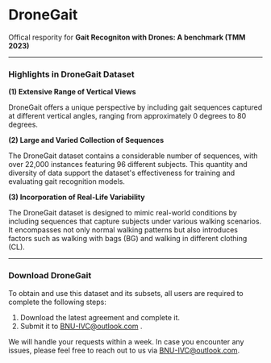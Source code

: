 # DroneGait

Offical respority for **Gait Recogniton with Drones: A benchmark (TMM 2023)**



------

### Highlights in DroneGait Dataset

**(1) Extensive Range of Vertical Views**

DroneGait offers a unique perspective by including gait sequences captured at different vertical angles, ranging from approximately 0 degrees to 80 degrees.

**(2) Large and Varied Collection of Sequences**

The DroneGait dataset contains a considerable number of sequences, with over 22,000 instances featuring 96 different subjects. This quantity and diversity of data support the dataset's effectiveness for training and evaluating gait recognition models.

 **(3) Incorporation of Real-Life Variability**

The DroneGait dataset is designed to mimic real-world conditions by including sequences that capture subjects under various walking scenarios. It encompasses not only normal walking patterns but also introduces factors such as walking with bags (BG) and walking in different clothing (CL).

------

### Download DroneGait

To obtain and use this dataset and its subsets, all users are required to complete the following steps:

1. Download the latest agreement and complete it.
2. Submit it to [BNU-IVC@outlook.com](mailto:BNU-IVC@outlook.com) .

We will handle your requests within a week. In case you encounter any issues, please feel free to reach out to us via [BNU-IVC@outlook.com](mailto:BNU-IVC@outlook.com).

